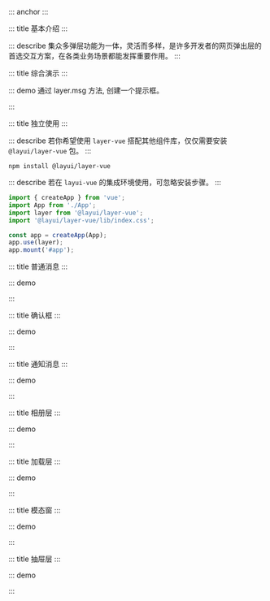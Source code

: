 ::: anchor
:::

::: title 基本介绍
:::

::: describe 集众多弹层功能为一体，灵活而多样，是许多开发者的网页弹出层的首选交互方案，在各类业务场景都能发挥重要作用。
:::

::: title 综合演示
:::

::: demo 通过 layer.msg 方法, 创建一个提示框。

<template>
    <lay-button type="primary" @click="openMsg">普通消息</lay-button>
    <lay-button type="primary" @click="openSuccess">成功消息</lay-button>
    <lay-button type="primary" @click="openLoad">全局加载</lay-button>
    <lay-button type="primary" @click="openConfirm">确认框</lay-button>
    <lay-button type="primary" @click="openPage">模态框</lay-button>
    <lay-button type="primary" @click="openIframe">Iframe 层</lay-button>
    <lay-button type="primary" @click="openDrawer">抽屉</lay-button>
    <lay-button type="primary" @click="openNotifiy">通知</lay-button>
    <lay-button type="primary" @click="openPhotos">相册</lay-button>
</template>

<script>
import { layer } from "@layui/layui-vue"

const openMsg = function() {
    layer.msg("普通消息", { time: 1000 })
}

const openSuccess = function() {
    layer.msg("成功消息", { time: 1000, icon: 1 })
}

const openConfirm = function() {
    layer.confirm("layui-vue 1.0.0 已经发布")
}

const openLoad = function() {
    layer.load(0, { time: 1000 })
}

const openIframe = function() {
    layer.open({
        type: "iframe",
        title: "远程页面",
        area: ['90%','90%'],
        content: "http://www.layui-vue.com"
    })
}

const openNotifiy = function() {
    layer.notifiy({
      title:"标题",
      content:"默认就是右上，也是用得最多的"
    })
}

const openPhotos = function() {
    layer.photos({
      imgList:[
            {
                src:'http://www.layui-vue.com/assets/logo.a3fad609.jpg',
                alt:'layui.png'
            }
        ]
    })
}

 const openDrawer = function() {
    layer.drawer({
        title: "标题",
        content: "内容"
    })
}
</script>

:::

::: title 独立使用
:::

::: describe 若你希望使用 `layer-vue` 搭配其他组件库，仅仅需要安装 `@layui/layer-vue` 包。
:::

```
npm install @layui/layer-vue
```

::: describe 若在 `layui-vue` 的集成环境使用，可忽略安装步骤。
:::

```js
import { createApp } from 'vue';
import App from './App';
import layer from '@layui/layer-vue';
import '@layui/layer-vue/lib/index.css';

const app = createApp(App);
app.use(layer);
app.mount('#app');
```

::: title 普通消息
:::

::: demo

<template>
    <lay-button type="primary" @click="openMsg1">成功消息</lay-button>
    <lay-button type="primary" @click="openMsg2">失败消息</lay-button>
    <lay-button type="primary" @click="openMsg3">警告消息</lay-button>
    <lay-button type="primary" @click="openMsg4">详情消息</lay-button>
    <lay-button type="primary" @click="openMsg5">哭脸消息</lay-button>
    <lay-button type="primary" @click="openMsg6">笑脸消息</lay-button>
    <lay-button type="primary" @click="openMsg7">警告消息</lay-button>
    <lay-button type="primary" @click="openMsg8">加载消息</lay-button>
</template>

<script setup>
const openMsg1 = function() {
    layer.msg("成功消息", { icon : 1, time: 1000})
}
const openMsg2 = function() {
    layer.msg("失败消息", { icon : 2, time: 1000})
}
const openMsg3 = function() {
    layer.msg("疑问消息", { icon : 3, time: 1000})
}
const openMsg4 = function() {
    layer.msg("详情消息", { icon : 4, time: 1000})
}
const openMsg5 = function() {
    layer.msg("哭脸图标", { icon : 5, time: 1000})
}
const openMsg6 = function() {
    layer.msg("笑脸图标", { icon : 6, time: 1000})
}
const openMsg7 = function() {
    layer.msg("警告图标", { icon : 7, time: 1000})
}
const openMsg8 = function() {
    layer.msg("加载消息", { icon : 16, time: 1000})
}
</script>

:::

::: title 确认框
:::

::: demo

<template>
    <lay-button type="primary" @click="openConfirm1">确认框（1）</lay-button>
    <lay-button type="primary" @click="openConfirm2">询问框（2）</lay-button>
</template>

<script>
import { layer } from "@layui/layui-vue"

const openConfirm1 = function() {
    layer.confirm("layui-vue 1.0.0 已经发布")
}

const openConfirm2 = function() {
    layer.confirm("你如何看待 layui-vue 的发布", 
        {
            btn: [
                {text:'站着看', callback: (id) => { layer.msg("站着看"); layer.close(id); }},
                {text:'坐着看', callback: (id) => { layer.msg("坐着看"); layer.close(id); }}
            ]
        }
    );
}
</script>

:::

::: title 通知消息 
:::

::: demo

<template>
  <lay-row :space="30" >
    <lay-col :span="24">
      <lay-button type="primary" @click="baseNotifiyRT">右上位置</lay-button>
      <lay-button type="primary" @click="baseNotifiyRB">右下位置</lay-button>
      <lay-button type="primary" @click="baseNotifiyLT">左上位置</lay-button>
      <lay-button type="primary" @click="baseNotifiyLB">左下位置</lay-button>
    </lay-col>
    <lay-col :span="24">
      <lay-button type="primary" @click="NotifiySuccess">成功通知</lay-button>
      <lay-button type="primary" @click="NotifiyFailure">失败通知</lay-button>
      <lay-button type="primary" @click="NotifiyWarm">警告通知</lay-button>
      <lay-button type="primary" @click="NotifiyInfo">锁定通知</lay-button>
    </lay-col>
  </lay-row>
</template>

<script>
import { layer } from  "@layui/layui-vue"

const baseNotifiyRT = function() {
    layer.notifiy({
      title:"这是标题",
      content:"默认就是右上，也是用得最多的"
    })
}
const baseNotifiyRB = function() {
    layer.notifiy({
      title:"这是标题",
      content:"默认就是右上，也是用得最多的",
      offset:'rb',
    })
}
const baseNotifiyLT = function() {
    layer.notifiy({
      title:"这是标题",
      content:"默认就是右上，也是用得最多的",
      offset:'lt',
    })
}
const baseNotifiyLB = function() {
    layer.notifiy({
      title:"这是标题",
      content:"默认就是右上，也是用得最多的",
      offset:'lb',
    })
}
const NotifiySuccess=function(){
    layer.notifiy({
      title:"Success",
      content:"默认就是右上，也是用得最多的",
      icon:1
    })
}
const NotifiyFailure=function(){
    layer.notifiy({
      title:"Error",
      content:"默认就是右上，也是用得最多的",
      icon:2
    })
}
const NotifiyWarm=function(){
    layer.notifiy({
      title:"Warming",
      content:"默认就是右上，也是用得最多的",
      icon:3
    })
}
const NotifiyInfo=function(){
    layer.notifiy({
      title:"Question",
      content:"默认就是右上，也是用得最多的",
      icon:4
    })
}
</script>

:::

::: title 相册层
:::

::: demo
<template>
    <lay-button type="primary" @click="signleImg">查看图片</lay-button>
    <lay-button type="primary" @click="groupImg">查看相册</lay-button>
</template>

<script>
import { layer } from  "@layui/layui-vue"

const signleImg = function() {
    layer.photos({
      imgList:[{src:'http://www.pearadmin.com/assets/images/un2.svg',alt:'layer for vue'}]
    })
}

const groupImg = function() {
  layer.photos({
    imgList:[
      { src:'http://www.pearadmin.com/assets/images/un8.svg', alt:'图片1'},
      { src:'http://www.pearadmin.com/assets/images/un32.svg', alt:'图片2'}
    ]
  })
}
</script>
::: 

::: title 加载层
:::

::: demo
<template>
  <lay-button-container>
    <lay-button @click="loading0" type="primary">加载 (1)</lay-button>
    <lay-button @click="loading1" type="primary">加载 (2)</lay-button>
    <lay-button @click="loading2" type="primary">加载 (3)</lay-button>
  </lay-button-container>
</template>

<script setup>
import { layer } from "@layui/layui-vue"

const loading0 = function() {
    layer.load(0, {time: 3000})
}

const loading1 = function() {
    layer.load(1, {time: 3000})
}

const loading2 = function() {
    layer.load(2, {time: 3000})
}
</script>
:::

::: title 模态窗
:::

::: demo

<template>
    <lay-row :space="30" >
        <lay-col :span="24">
            <lay-button type="primary" @click="openBase">小试牛刀</lay-button>
            <lay-button type="primary" @click="openSize">指定尺寸</lay-button>
            <lay-button type="primary" @click="openOffset">指定位置</lay-button>
            <lay-button type="primary" @click="openIframe">远程窗体</lay-button>
            <lay-button type="primary" @click="openHtml">代码片段</lay-button>
        </lay-col>
        <lay-col :span="24">
            <lay-button type="primary" @click="openMaxmin">缩小放大</lay-button>
            <lay-button type="primary" @click="openResize">尺寸拉伸</lay-button>
            <lay-button type="primary" @click="openIndex">设置层级</lay-button>
            <lay-button type="primary" @click="openClose2">关闭主题</lay-button>
            <lay-button type="primary" @click="openAuto">自适应性</lay-button>
        </lay-col>
    </lay-row>
</template>

<script setup>
import { layer } from "@layui/layui-vue"

const openBase = function() {
    layer.open({
        type: 1,
        title: "标题",
        content: "内容"
    })    
}

const openSize = function() {
    layer.open({
        type: 1,
        title: "标题",
        area: ['400px','400px'],
        content: "内容"
    })     
}

const openOffset = function() {
    layer.open({
        type: 1,
        title: "标题",
        offset: ['100px','100px'],
        content: "内容"
    })
}

const openIframe = function() {
    layer.open({
        type: 2,
        title: "标题",
        resize: true,
        area: ['90%','90%'],
        content: "http://www.layui-vue.com"
    })
}

const openHtml = function() {
    layer.open({
        type: 1,
        title: "标题",
        isHtmlFragment: true,
        content: "<p style='color:red;'>内容</p>"
    })
}

const openMaxmin = function() {
    layer.open({
        type: 1,
        maxmin: true,
        title: "标题",
        content: "内容",
    })
}

const openResize = function() {
    layer.open({
        type: 1,
        title: "标题",
        resize: true,
        content: "内容"
    })    
}

const openIndex = function() {
    layer.open({
        type: 1,
        zIndex: 999,
        title: "标题",
        content: "设置层级"
    })
}

const openClose2 = function() {
    layer.open({
        type: 1,
        closeBtn: 2,
        title: "其他关闭",
        content: "内容"
    })    
}

const openAuto = function() {
    layer.open({
        type: 1,
        title: "标题",
        isHtmlFragment: true,
        content: "<img src='https://img2.baidu.com/it/u=3080567934,982100974&fm=253&fmt=auto&app=120&f=JPEG?w=1047&h=461' />"
    })    
}
</script>

:::

::: title 抽屉层
:::

::: demo
<template>
    <lay-button @click="openTopDrawer" type="primary">上</lay-button>
    <lay-button @click="openBottomDrawer" type="primary">下</lay-button>
    <lay-button @click="openLeftDrawer" type="primary">左</lay-button>
    <lay-button @click="openRightDrawer" type="primary">右</lay-button>
</template>

<script setup>
import { layer } from "@layui/layui-vue"

const openTopDrawer = function() {
    layer.drawer({
        title: "标题",
        content: "内容",
        offset: "t"
    })
}
const openBottomDrawer = function() {
    layer.drawer({
        title: "标题",
        content: "内容",
        offset: "b"
    })
}
const openLeftDrawer = function() {
    layer.drawer({
        title: "标题",
        content: "内容",
        offset: "l"
    })
}
const openRightDrawer = function() {
    layer.drawer({
        title: "标题",
        content: "内容",
        offset: "r"
    })
}
</script>
:::